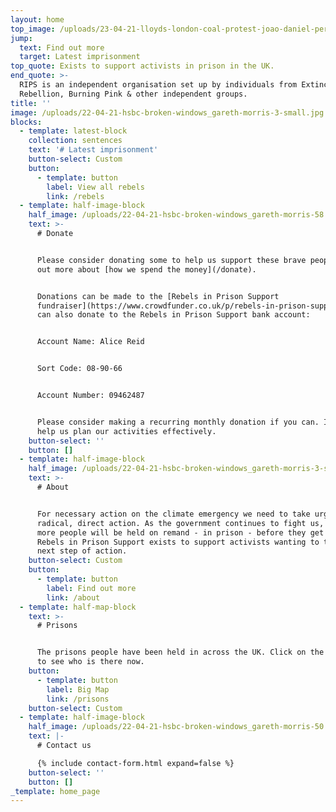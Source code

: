 ```yaml
---
layout: home
top_image: /uploads/23-04-21-lloyds-london-coal-protest-joao-daniel-pereira-dsf7919.jpg
jump:
  text: Find out more
  target: Latest imprisonment
top_quote: Exists to support activists in prison in the UK.
end_quote: >-
  RIPS is an independent organisation set up by individuals from Extinction
  Rebellion, Burning Pink & other independent groups.
title: ''
image: /uploads/22-04-21-hsbc-broken-windows_gareth-morris-3-small.jpg
blocks:
  - template: latest-block
    collection: sentences
    text: '# Latest imprisonment'
    button-select: Custom
    button:
      - template: button
        label: View all rebels
        link: /rebels
  - template: half-image-block
    half_image: /uploads/22-04-21-hsbc-broken-windows_gareth-morris-58.jpg
    text: >-
      # Donate


      Please consider donating some to help us support these brave people. Find
      out more about [how we spend the money](/donate).


      Donations can be made to the [Rebels in Prison Support
      fundraiser](https://www.crowdfunder.co.uk/p/rebels-in-prison-support). You
      can also donate to the Rebels in Prison Support bank account:


      Account Name: Alice Reid


      Sort Code: 08-90-66


      Account Number: 09462487


      Please consider making a recurring monthly donation if you can. It will
      help us plan our activities effectively.
    button-select: ''
    button: []
  - template: half-image-block
    half_image: /uploads/22-04-21-hsbc-broken-windows_gareth-morris-3-small.jpg
    text: >-
      # About


      For necessary action on the climate emergency we need to take urgent,
      radical, direct action. As the government continues to fight us, more and
      more people will be held on remand - in prison - before they get a trial.
      Rebels in Prison Support exists to support activists wanting to take that
      next step of action.
    button-select: Custom
    button:
      - template: button
        label: Find out more
        link: /about
  - template: half-map-block
    text: >-
      # Prisons


      The prisons people have been held in across the UK. Click on the markers
      to see who is there now.
    button:
      - template: button
        label: Big Map
        link: /prisons
    button-select: Custom
  - template: half-image-block
    half_image: /uploads/22-04-21-hsbc-broken-windows_gareth-morris-50.jpg
    text: |-
      # Contact us

      {% include contact-form.html expand=false %}
    button-select: ''
    button: []
_template: home_page
---
```





